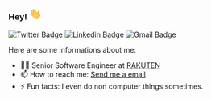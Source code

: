 ### Hey! <img alt="Waving hand emoji" src="https://github.com/acloudman/acloudman/blob/main/waving-hand-emoji-animated.gif?raw=true" width="25px">

[![Twitter Badge](https://img.shields.io/badge/avinash-1ca0f1?style=flat&labelColor=1ca0f1&logo=twitter&logoColor=white&link=https://twitter.com/avinash__ks)](https://twitter.com/avinash__ks) [![Linkedin Badge](https://img.shields.io/badge/-avinash-blue?style=flat&logo=Linkedin&logoColor=white&link=https://www.linkedin.com/in/ks-avinash/)](https://www.linkedin.com/in/ks-avinash/)
[![Gmail Badge](https://img.shields.io/badge/-ksavinash49@gmail.com-c14438?style=flat&logo=Gmail&logoColor=white&link=mailto:ksavinash49@gmail.com)](mailto:ksavinash49@gmail.com)

Here are some informations about me:

- 👨‍🎓 Senior Software Engineer at [RAKUTEN](https://corp.rakuten.co.in/)
- 📫 How to reach me: [Send me a email](mailto:ksavinash49@gmail.com)
- ⚡ Fun facts: I even do non computer things sometimes.

